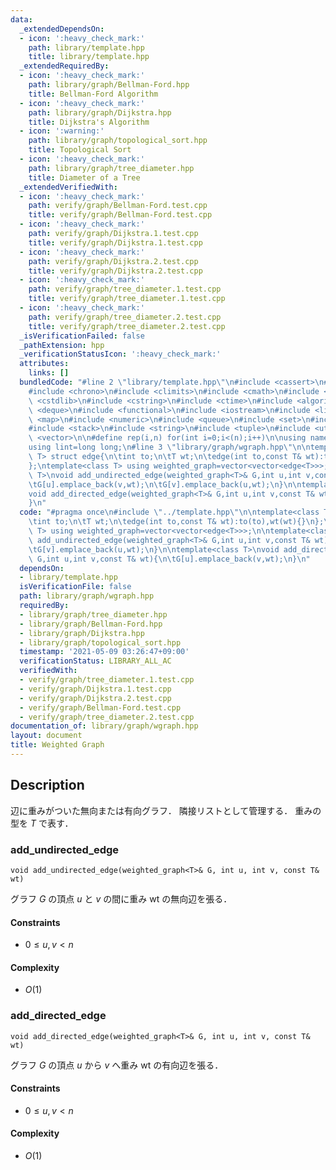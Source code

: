 ```yaml
---
data:
  _extendedDependsOn:
  - icon: ':heavy_check_mark:'
    path: library/template.hpp
    title: library/template.hpp
  _extendedRequiredBy:
  - icon: ':heavy_check_mark:'
    path: library/graph/Bellman-Ford.hpp
    title: Bellman-Ford Algorithm
  - icon: ':heavy_check_mark:'
    path: library/graph/Dijkstra.hpp
    title: Dijkstra's Algorithm
  - icon: ':warning:'
    path: library/graph/topological_sort.hpp
    title: Topological Sort
  - icon: ':heavy_check_mark:'
    path: library/graph/tree_diameter.hpp
    title: Diameter of a Tree
  _extendedVerifiedWith:
  - icon: ':heavy_check_mark:'
    path: verify/graph/Bellman-Ford.test.cpp
    title: verify/graph/Bellman-Ford.test.cpp
  - icon: ':heavy_check_mark:'
    path: verify/graph/Dijkstra.1.test.cpp
    title: verify/graph/Dijkstra.1.test.cpp
  - icon: ':heavy_check_mark:'
    path: verify/graph/Dijkstra.2.test.cpp
    title: verify/graph/Dijkstra.2.test.cpp
  - icon: ':heavy_check_mark:'
    path: verify/graph/tree_diameter.1.test.cpp
    title: verify/graph/tree_diameter.1.test.cpp
  - icon: ':heavy_check_mark:'
    path: verify/graph/tree_diameter.2.test.cpp
    title: verify/graph/tree_diameter.2.test.cpp
  _isVerificationFailed: false
  _pathExtension: hpp
  _verificationStatusIcon: ':heavy_check_mark:'
  attributes:
    links: []
  bundledCode: "#line 2 \"library/template.hpp\"\n#include <cassert>\n#include <cctype>\n\
    #include <chrono>\n#include <climits>\n#include <cmath>\n#include <cstdio>\n#include\
    \ <cstdlib>\n#include <cstring>\n#include <ctime>\n#include <algorithm>\n#include\
    \ <deque>\n#include <functional>\n#include <iostream>\n#include <limits>\n#include\
    \ <map>\n#include <numeric>\n#include <queue>\n#include <set>\n#include <sstream>\n\
    #include <stack>\n#include <string>\n#include <tuple>\n#include <utility>\n#include\
    \ <vector>\n\n#define rep(i,n) for(int i=0;i<(n);i++)\n\nusing namespace std;\n\
    using lint=long long;\n#line 3 \"library/graph/wgraph.hpp\"\n\ntemplate<class\
    \ T> struct edge{\n\tint to;\n\tT wt;\n\tedge(int to,const T& wt):to(to),wt(wt){}\n\
    };\ntemplate<class T> using weighted_graph=vector<vector<edge<T>>>;\n\ntemplate<class\
    \ T>\nvoid add_undirected_edge(weighted_graph<T>& G,int u,int v,const T& wt){\n\
    \tG[u].emplace_back(v,wt);\n\tG[v].emplace_back(u,wt);\n}\n\ntemplate<class T>\n\
    void add_directed_edge(weighted_graph<T>& G,int u,int v,const T& wt){\n\tG[u].emplace_back(v,wt);\n\
    }\n"
  code: "#pragma once\n#include \"../template.hpp\"\n\ntemplate<class T> struct edge{\n\
    \tint to;\n\tT wt;\n\tedge(int to,const T& wt):to(to),wt(wt){}\n};\ntemplate<class\
    \ T> using weighted_graph=vector<vector<edge<T>>>;\n\ntemplate<class T>\nvoid\
    \ add_undirected_edge(weighted_graph<T>& G,int u,int v,const T& wt){\n\tG[u].emplace_back(v,wt);\n\
    \tG[v].emplace_back(u,wt);\n}\n\ntemplate<class T>\nvoid add_directed_edge(weighted_graph<T>&\
    \ G,int u,int v,const T& wt){\n\tG[u].emplace_back(v,wt);\n}\n"
  dependsOn:
  - library/template.hpp
  isVerificationFile: false
  path: library/graph/wgraph.hpp
  requiredBy:
  - library/graph/tree_diameter.hpp
  - library/graph/Bellman-Ford.hpp
  - library/graph/Dijkstra.hpp
  - library/graph/topological_sort.hpp
  timestamp: '2021-05-09 03:26:47+09:00'
  verificationStatus: LIBRARY_ALL_AC
  verifiedWith:
  - verify/graph/tree_diameter.1.test.cpp
  - verify/graph/Dijkstra.1.test.cpp
  - verify/graph/Dijkstra.2.test.cpp
  - verify/graph/Bellman-Ford.test.cpp
  - verify/graph/tree_diameter.2.test.cpp
documentation_of: library/graph/wgraph.hpp
layout: document
title: Weighted Graph
---
```


## Description
辺に重みがついた無向または有向グラフ．
隣接リストとして管理する．
重みの型を $T$ で表す．

### add_undirected_edge
```
void add_undirected_edge(weighted_graph<T>& G, int u, int v, const T& wt)
```
グラフ $G$ の頂点 $u$ と $v$ の間に重み $\mathrm{wt}$ の無向辺を張る．

#### Constraints
- $0\le u,v\lt n$

#### Complexity
- $O(1)$

### add_directed_edge
```
void add_directed_edge(weighted_graph<T>& G, int u, int v, const T& wt)
```
グラフ $G$ の頂点 $u$ から $v$ へ重み $\mathrm{wt}$ の有向辺を張る．

#### Constraints
- $0\le u,v\lt n$

#### Complexity
- $O(1)$
